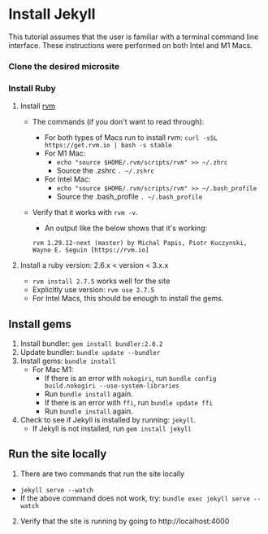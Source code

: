 # Install Jekyll

This tutorial assumes that the user is
familiar with a terminal command line interface.
These instructions were performed on both 
Intel and M1 Macs.

### Clone the desired microsite


### Install Ruby
1. Install [rvm](https://rvm.io/rvm/install)
   - The commands (if you don't want to read through):
       - For both types of Macs run to install rvm: `curl -sSL https://get.rvm.io | bash -s stable`
       - For M1 Mac:
           - `echo "source $HOME/.rvm/scripts/rvm" >> ~/.zhrc`
           - Source the .zshrc `. ~/.zshrc`
       - For Intel Mac:
         - `echo "source $HOME/.rvm/scripts/rvm" >> ~/.bash_profile`
         - Source the .bash_profile `. ~/.bash_profile`
    - Verify that it works with `rvm -v`.
      - An output like the below shows that it's working:

      ```rvm 1.29.12-next (master) by Michal Papis, Piotr Kuczynski, Wayne E. Seguin [https://rvm.io]```
    
2. Install a ruby version: 2.6.x < version < 3.x.x
    - `rvm install 2.7.5` works well for the site
    - Explicitly use version: `rvm use 2.7.5`
    - For Intel Macs, this should be enough to install the gems.

## Install gems
1. Install bundler: `gem install bundler:2.0.2`
2. Update bundler: `bundle update --bundler`
3. Install gems: `bundle install`
     - For Mac M1:
         - If there is an error with `nokogiri`, run 
           `bundle config build.nokogiri --use-system-libraries`
         - Run `bundle install` again.
         - If there is an error with `ffi`, run `bundle update ffi`
         - Run `bundle install` again.
4. Check to see if Jekyll is installed by running: `jekyll`. 
    - If Jekyll is not installed, run `gem install jekyll`

## Run the site locally
1. There are two commands that run the site locally
  - `jekyll serve --watch`
  - If the above command does not work, try: `bundle exec jekyll serve --watch`
2. Verify that the site is running by going to http://localhost:4000
    
    
